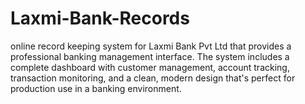 # Laxmi-Bank-Records
 online record keeping system for Laxmi Bank Pvt Ltd that provides a professional banking management interface. The system includes a complete dashboard with customer management, account tracking, transaction monitoring, and a clean, modern design that's perfect for production use in a banking environment.
